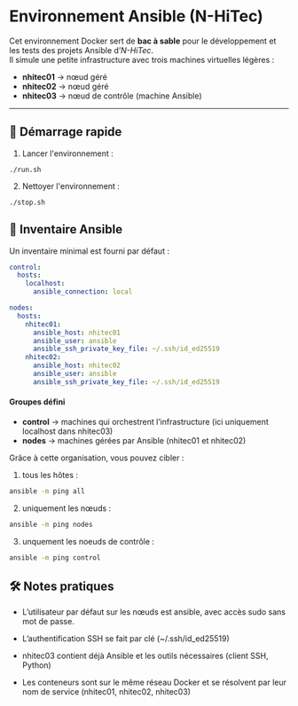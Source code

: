 # Environnement Ansible (N-HiTec)

Cet environnement Docker sert de **bac à sable** pour le développement et les tests des projets Ansible d’*N-HiTec*.  
Il simule une petite infrastructure avec trois machines virtuelles légères :

- **nhitec01** → nœud géré  
- **nhitec02** → nœud géré  
- **nhitec03** → nœud de contrôle (machine Ansible)

---

## 🚀 Démarrage rapide

1. Lancer l'environnement :
```
./run.sh
```
2. Nettoyer l'environnement :
```
./stop.sh
```

## 📂 Inventaire Ansible
Un inventaire minimal est fourni par défaut :
```yaml
control:
  hosts:
    localhost:
      ansible_connection: local

nodes:
  hosts:
    nhitec01:
      ansible_host: nhitec01
      ansible_user: ansible
      ansible_ssh_private_key_file: ~/.ssh/id_ed25519
    nhitec02:
      ansible_host: nhitec02
      ansible_user: ansible
      ansible_ssh_private_key_file: ~/.ssh/id_ed25519
```
#### Groupes défini

- **control** → machines qui orchestrent l’infrastructure (ici uniquement localhost dans nhitec03)
- **nodes** → machines gérées par Ansible (nhitec01 et nhitec02)

Grâce à cette organisation, vous pouvez cibler :
1. tous les hôtes :
```bash
ansible -m ping all
```
2. uniquement les nœuds :
```bash
ansible -m ping nodes
```
3. unquement les noeuds de contrôle :
```bash
ansible -m ping control
```

## 🛠️ Notes pratiques
- L’utilisateur par défaut sur les nœuds est ansible, avec accès sudo sans mot de passe.

- L’authentification SSH se fait par clé (~/.ssh/id_ed25519)

- nhitec03 contient déjà Ansible et les outils nécessaires (client SSH, Python)

- Les conteneurs sont sur le même réseau Docker et se résolvent par leur nom de service (nhitec01, nhitec02, nhitec03)

